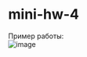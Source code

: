 # mini-hw-4
Пример работы: <br>
![image](https://user-images.githubusercontent.com/57373162/221440985-adf40241-5874-42cd-9e81-00482328d8ff.png)
